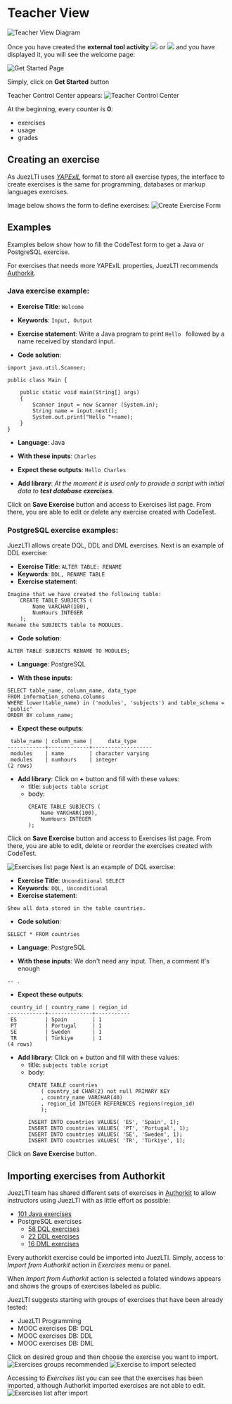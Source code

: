 # Teacher View

![Teacher View Diagram](../docs/img/teacherView/teacherViewUsageDiagram.png)

Once you have created the **external tool activity** ![](../docs/img/externalTool2.png) or ![](../docs/img/externalTool.png) and you have displayed it, you will see the welcome page:

![Get Started Page](../docs/img/teacherView/getStartedPage.png)

Simply, click on **Get Started** button

Teacher Control Center appears:
![Teacher Control Center](../docs/img/teacherView/teacherViewControlCenter.png)

At the beginning, every counter is **0**:
- exercises
- usage
- grades 

## Creating an exercise

As JuezLTI uses [_YAPExIL_](https://raw.githubusercontent.com/FGPE-Erasmus/format-specifications/master/schemas/yapexil.schema.json) format to store all exercise types, the interface to create exercises is the same for programming, databases or markup languages exercises.

Image below shows the form to define exercises:
![Create Exercise Form](../docs/img/teacherView/teacherViewCreateExerciseForm.png)

## Examples
Examples below show how to fill the CodeTest form to get a Java or PostgreSQL exercise.

For exercises that needs more YAPExIL properties, JuezLTI recommends [Authorkit](https://python.usz.edu.pl/authorkit/ui/dashboard). 
### Java exercise example:
- **Exercise Title**: `Welcome`
- **Keywords**: `Input, Output`
- **Exercise statement**: Write a Java program to print `Hello ` followed by a name received by standard input.

- **Code solution**: 
```
import java.util.Scanner;

public class Main {

    public static void main(String[] args)
    {
        Scanner input = new Scanner (System.in);
        String name = input.next();
        System.out.print("Hello "+name);
    }
}
```

- **Language**: Java

- **With these inputs**: `Charles`

- **Expect these outputs**: `Hello Charles`

- **Add library**: _At the moment it is used only to provide a script with initial data to **test database exercises**_.

Click on **Save Exercise** button and access to Exercises list page. From there, you are able to edit or delete any exercise created with CodeTest.

### PostgreSQL exercise examples:

JuezLTI allows create DQL, DDL and DML exercises. Next is an example of DDL exercise:
- **Exercise Title**: `ALTER TABLE: RENAME`
- **Keywords**: `DDL, RENAME TABLE`
- **Exercise statement**: 
```
Imagine that we have created the following table:
    CREATE TABLE SUBJECTS (
        Name VARCHAR(100),
        NumHours INTEGER
    );
Rename the SUBJECTS table to MODULES.
```

- **Code solution**: 
```
ALTER TABLE SUBJECTS RENAME TO MODULES;
```

- **Language**: PostgreSQL

- **With these inputs**: 
```
SELECT table_name, column_name, data_type
FROM information_schema.columns
WHERE lower(table_name) in ('modules', 'subjects') and table_schema = 'public'
ORDER BY column_name;
```

- **Expect these outputs**:
```
 table_name | column_name |     data_type     
------------+-------------+-------------------
 modules    | name        | character varying
 modules    | numhours    | integer
(2 rows)
```

- **Add library**: Click on **+** button and fill with these values:
  - title: `subjects table script`
  - body:
    ```
    CREATE TABLE SUBJECTS (
        Name VARCHAR(100),
        NumHours INTEGER
    );
    ```

Click on **Save Exercise** button and access to Exercises list page. From there, you are able to edit, delete or reorder the exercises created with CodeTest.

![Exercises list page](../docs/img/teacherView/exercisesList.png)
Next is an example of DQL exercise:
- **Exercise Title**: `Unconditional SELECT`
- **Keywords**: `DQL, Unconditional`
- **Exercise statement**: 
```
Show all data stored in the table countries.
```
- **Code solution**: 
```
SELECT * FROM countries
```

- **Language**: PostgreSQL

- **With these inputs**:
We don't need any input. Then, a comment it's enough
```
-- .
```

- **Expect these outputs**:
```
 country_id | country_name | region_id 
------------+--------------+-----------
 ES         | Spain        | 1
 PT         | Portugal     | 1
 SE         | Sweden       | 1
 TR         | Türkiye      | 1
(4 rows)
```

- **Add library**: Click on **+** button and fill with these values:
  - title: `subjects table script`
  - body:
    ```
    CREATE TABLE countries 
        ( country_id CHAR(2) not null PRIMARY KEY       
        , country_name VARCHAR(40) 
        , region_id INTEGER REFERENCES regions(region_id)
        ); 

    INSERT INTO countries VALUES( 'ES', 'Spain', 1);
    INSERT INTO countries VALUES( 'PT', 'Portugal', 1);
    INSERT INTO countries VALUES( 'SE', 'Sweden', 1);
    INSERT INTO countries VALUES( 'TR', 'Türkiye', 1);
    ```

Click on **Save Exercise** button.
## Importing exercises from Authorkit

JuezLTI team has shared different sets of exercises in [Authorkit](https://python.usz.edu.pl/authorkit/ui/dashboard) to allow instructors using JuezLTI with as little effort as possible:
- [101 Java exercises](https://python.usz.edu.pl/authorkit/ui/projects/7f1dc980-a4ed-4c94-9488-e3db1f36c7e1/exercises)
- PostgreSQL exercises
  - [58 DQL exercises](https://python.usz.edu.pl/authorkit/ui/projects/3b71a2f0-e295-4a95-988d-bd6aa9b73ca8/exercises)
  - [22 DDL exercises](https://python.usz.edu.pl/authorkit/ui/projects/4f0281e5-2543-49a9-b0e5-83324553a579/exercises)
  - [16 DML exercises](https://python.usz.edu.pl/authorkit/ui/projects/83a38e8c-e4c4-45d3-b1a6-ec7509c433d5/exercises)

Every authorkit exercise could be imported into JuezLTI. Simply, access to _Import from Authorkit_ action in _Exercises_ menu or panel.

When _Import from Authorkit_ action is selected a folated windows appears and shows the groups of exercises labeled as public.

JuezLTI suggests starting with groups of exercises that have been already tested:
- JuezLTI Programming
- MOOC exercises DB: DQL
- MOOC exercises DB: DDL
- MOOC exercises DB: DML

Click on desired group and then choose the exercise you want to import.
![Exercises groups recommended](../docs/img/teacherView/exercisesGroupsRecommended.png)
![Exercise to import selected](../docs/img/teacherView/exerciseSelected.png)

Accessing to _Exercises list_ you can see that the exercises has been imported, although Authorkit imported exercises are not able to edit.
![Exercises list after import](../docs/img/teacherView/exercisesListAfterImport.png)

